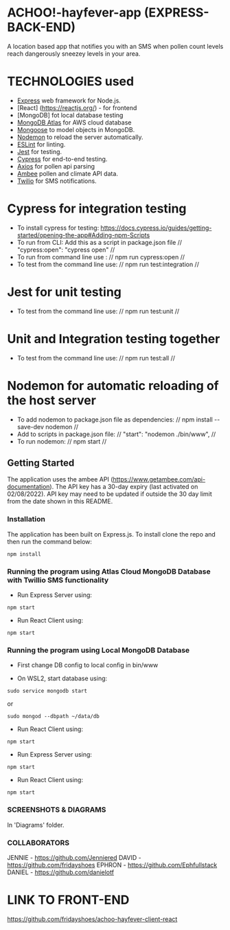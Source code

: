 # ACHOO!-hayfever-app (EXPRESS-BACK-END)

A location based app that notifies you with an SMS when pollen count levels reach dangerously sneezey levels in your area.

# TECHNOLOGIES used

- [Express](https://expressjs.com/) web framework for Node.js.
- [React] (https://reactjs.org/) - for frontend
- [MongoDB] fot local database testing
- [MongoDB Atlas](https://www.mongodb.com/atlas/database) for AWS cloud database
- [Mongoose](https://mongoosejs.com) to model objects in MongoDB.
- [Nodemon](https://nodemon.io/) to reload the server automatically.
- [ESLint](https://eslint.org) for linting.
- [Jest](https://jestjs.io/) for testing.
- [Cypress](https://www.cypress.io/) for end-to-end testing.
- [Axios](https://github.com/axios/axios) for pollen api parsing
- [Ambee](https://www.getambee.com/) pollen and climate API data.
- [Twilio](https://www.twilio.com/) for SMS notifications.

# Cypress for integration testing

- To install cypress for testing: https://docs.cypress.io/guides/getting-started/opening-the-app#Adding-npm-Scripts
- To run from CLI: Add this as a script in package.json file // "cypress:open": "cypress open" //
- To run from command line use : // npm run cypress:open //
- To test from the command line use: // npm run test:integration //

# Jest for unit testing

- To test from the command line use: // npm run test:unit //

# Unit and Integration testing together

- To test from the command line use: // npm run test:all //

# Nodemon for automatic reloading of the host server

- To add nodemon to package.json file as dependencies: // npm install --save-dev nodemon //
- Add to scripts in package.json file: // "start": "nodemon ./bin/www", //
- To run nodemon: // npm start //

## Getting Started

The application uses the ambee API (https://www.getambee.com/api-documentation). The API key has a 30-day expiry (last activated on 02/08/2022). API key may need to be updated if outside the 30 day limit from the date shown in this README.

### Installation

The application has been built on Express.js. To install clone the repo and then run the command below:

```
npm install
```

### Running the program using Atlas Cloud MongoDB Database with Twillio SMS functionality

- Run Express Server using:

```
npm start
```

- Run React Client using:

```
npm start
```

### Running the program using Local MongoDB Database

- First change DB config to local config in bin/www

- On WSL2, start database using:

```
sudo service mongodb start
```

or

```
sudo mongod --dbpath ~/data/db
```

- Run React Client using:

```
npm start
```

- Run Express Server using:

```
npm start
```

- Run React Client using:

```
npm start
```

### SCREENSHOTS & DIAGRAMS

In 'Diagrams' folder.

### COLLABORATORS

JENNIE - https://github.com/Jenniered
DAVID - https://github.com/fridayshoes
EPHRON - https://github.com/Ephfullstack
DANIEL - https://github.com/danielotf

# LINK TO FRONT-END

https://github.com/fridayshoes/achoo-hayfever-client-react
